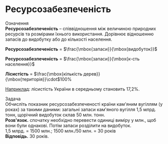 # Ресурсозабезпеченiсть

<div class="eoz-wrap">
<span class="eoz">Означення</span>
<div class="eoz-text">
<b>Ресурсозабезпеченість</b> – співвідношення між величиною природних ресурсів та розмірами їхнього використання. Дорівнює відношенню запасів до видобутку або до кількості населення.
</div>
</div>

<b>Ресурсозабезпеченість</b> = $\frac{\mbox{запаси}}{\mbox{видобуток}}$

<b>Ресурсозабезпеченість</b> = $\frac{\mbox{запаси}}{\mbox{к-сть населення}}$

<b>Лісистість</b> = $\frac{\mbox{кількість дерев}}{\mbox{територія}}\cdot$100%

<u>Наприклад</u>: лісистість України в середньому становить 17,2%.

<div class="task-wrap">
<span class="task">Задача</span>
<div class="task-text">
Обчисліть показник ресурсозабезпеченості країни кам'яним вугіллям (у роках) за такими даними: загальні запаси кам'яного вугілля 1,5 млрд. тонн, щорічний видобуток склав 50 млн. тонн.<br>
<b>Розв'язок.</b> спочатку необхідно перевести одиниці виміру у млн., щоб вони були однакові. Потім запаси розділити на видобуток.<br>
1,5 млрд. = 1500 млн.; 1500 млн./50 млн. = 30 років<br>
<b>Відповідь.</b> 30 років.
</div>
</div>